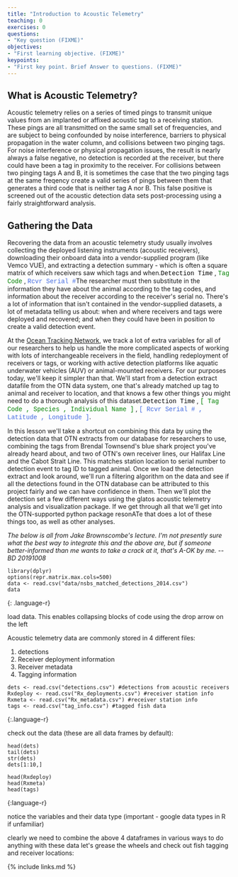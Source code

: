 ```yaml
---
title: "Introduction to Acoustic Telemetry"
teaching: 0
exercises: 0
questions:
- "Key question (FIXME)"
objectives:
- "First learning objective. (FIXME)"
keypoints:
- "First key point. Brief Answer to questions. (FIXME)"
---
```


## What is Acoustic Telemetry?

Acoustic telemetry relies on a series of timed pings to transmit unique values from an implanted or affixed acoustic tag to a receiving station. These pings are all transmitted on the same small set of frequencies, and are subject to being confounded by noise interference, barriers to physical propagation in the water column, and collisions between two pinging tags. For noise interference or physical propagation issues, the result is nearly always a false negative, no detection is recorded at the receiver, but there could have been a tag in proximity to the receiver. For collisions between two pinging tags A and B, it is sometimes the case that the two pinging tags at the same freqency create a valid series of pings between them that generates a third code that is neither tag A nor B. This false positive is screened out of the acoustic detection data sets post-processing using a fairly straightforward analysis.

## Gathering the Data

Recovering the data from an acoustic telemetry study usually involves collecting the deployed listening instruments (acoustic receivers), downloading their onboard data into a vendor-supplied program (like Vemco VUE), and extracting a detection summary - which is often a square matrix of which receivers saw which tags and when.<span style='color:black;font-family:Courier'>Detection Time</span>  ,  <span style='color:green;font-family:Courier'>Tag Code</span>  ,  <span style='color:royalblue;font-family:Courier'>Rcvr Serial #</span>The researcher must then substitute in the information they have about the animal according to the tag codes, and information about the receiver according to the receiver's serial no. There's a lot of information that isn't contained in the vendor-supplied datasets, a lot of metadata telling us about:
when and where receivers and tags were deployed and recovered; and
when they could have been in position to create a valid detection event.

At the <a href="http://oceantrackingnetwork.org"> Ocean Tracking Network</a>, we track a lot of extra variables for all of our researchers to help us handle the more complicated aspects of working with lots of interchangeable receivers in the field, handling redeployment of receivers or tags, or working with active detection platforms like aquatic underwater vehicles (AUV) or animal-mounted receivers. For our purposes today, we'll keep it simpler than that. We'll start from a detection extract datafile from the OTN data system, one that's already matched up tag to animal and receiver to location, and that knows a few other things you might need to do a thorough analysis of this dataset.<span style='color:black;font-family:Courier'>Detection Time</span> ,  <span style='color:green;font-family:Courier'> [ Tag Code  , Species  ,  Individual Name ]</span>  ,  <span style='color:royalblue;font-family:Courier'> [ Rcvr Serial #  ,   Latitude   ,  Longitude ]</span>.

In this lesson we'll take a shortcut on combining this data by using the detection data that OTN extracts from our database for researchers to use, combining the tags from Brendal Townsend's blue shark project you've already heard about, and two of OTN's own receiver lines, our Halifax Line and the Cabot Strait Line. This matches station location to serial number to detection event to tag ID to tagged animal. Once we load the detection extract and look around, we'll run a filtering algorithm on the data and see if all the detections found in the OTN database can be attributed to this project fairly and we can have confidence in them. Then we'll plot the detection set a few different ways using the glatos acoustic telemetry analysis and visualization package. If we get through all that we'll get into the OTN-supported python package resonATe that does a lot of these things too, as well as other analyses.

*The below is all from Jake Brownscombe's lecture. I'm not presently sure what the best way to integrate this and the above are, but if someone better-informed than me wants to take a crack at it, that's A-OK by me.
-- BD 20191008*
~~~
library(dplyr)
options(repr.matrix.max.cols=500)
data <- read.csv("data/nsbs_matched_detections_2014.csv")
data
~~~
{: .language-r}

load data.
This enables collapsing blocks of code using the drop arrow on the left

Acoustic telemetry data are commonly stored in 4 different files:
1. detections
2. Receiver deployment information
3. Receiver metadata
4. Tagging information

~~~
dets <- read.csv("detections.csv") #detections from acoustic receivers
Rxdeploy <- read.csv("Rx_deployments.csv") #receiver station info
Rxmeta <- read.csv("Rx_metadata.csv") #receiver station info
tags <- read.csv("tag_info.csv") #tagged fish data
~~~
{:.language-r}

check out the data (these are all data frames by default):

~~~
head(dets)
tail(dets)
str(dets)
dets[1:10,]

head(Rxdeploy)
head(Rxmeta)
head(tags)
~~~
{:language-r}


notice the variables and their data type (important - google data types in R if unfamiliar)

clearly we need to combine the above 4 dataframes in various ways to do anything with these data
let's grease the wheels and check out fish tagging and receiver locations:

{% include links.md %}
